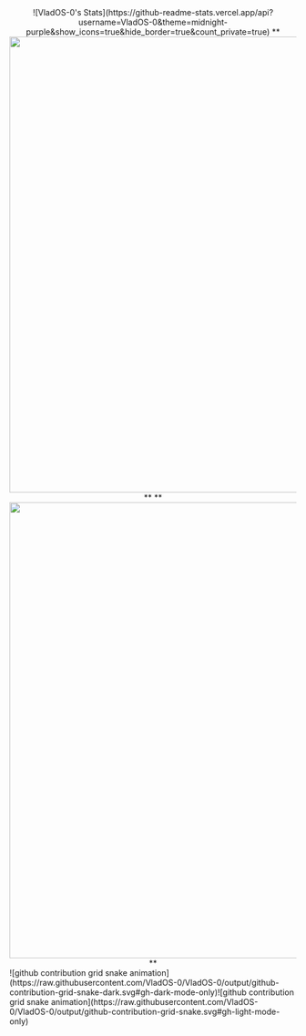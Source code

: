 <div align=center>
  ![VladOS-0's Stats](https://github-readme-stats.vercel.app/api?username=VladOS-0&theme=midnight-purple&show_icons=true&hide_border=true&count_private=true)
  **<img width="800" src="https://github-readme-stats.vercel.app/api?username=VladOS-0&theme=midnight-purple&show_icons=true&hide_border=true&count_private=true" />**
  **<img width="800"  src="https://github-readme-streak-stats.herokuapp.com/?user=VladOS-0&theme=midnight-purple&hide_border=true" />**
</div>
![github contribution grid snake animation](https://raw.githubusercontent.com/VladOS-0/VladOS-0/output/github-contribution-grid-snake-dark.svg#gh-dark-mode-only)![github contribution grid snake animation](https://raw.githubusercontent.com/VladOS-0/VladOS-0/output/github-contribution-grid-snake.svg#gh-light-mode-only)
